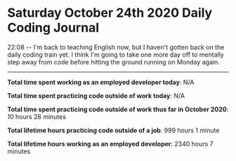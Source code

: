 # Saturday October 24th 2020 Daily Coding Journal

22:08 -- I'm back to teaching English now, but I haven't gotten back on the daily coding train yet. I think I'm going to take one more day off to mentally step away from code before hitting the ground running on Monday again.

---

**Total time spent working as an employed developer today**: N/A

**Total time spent practicing code outside of work today**: N/A

**Total time spent practicing code outside of work thus far in October 2020**: 10 hours 28 minutes

**Total lifetime hours practicing code outside of a job**: 999 hours 1 minute

**Total lifetime hours working as an employed developer**: 2340 hours 7 minutes
